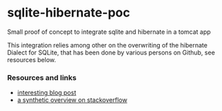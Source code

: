# sqlite-hibernate-poc
Small proof of concept to integrate sqlite and hibernate in a tomcat app

This integration relies among other on the overwriting of the hibernate Dialect for SQLite, that has been done by various persons on Github, see resources below. 


### Resources and links 
- [interesting blog post](http://www.srccodes.com/p/article/7/Annotation-based-Hibernate-Hello-World-example-using-Maven-build-tool-and-SQLite-database)
- [a synthetic overview on stackoverflow](https://stackoverflow.com/questions/24232892/spring-boot-and-sqlite#24233241)